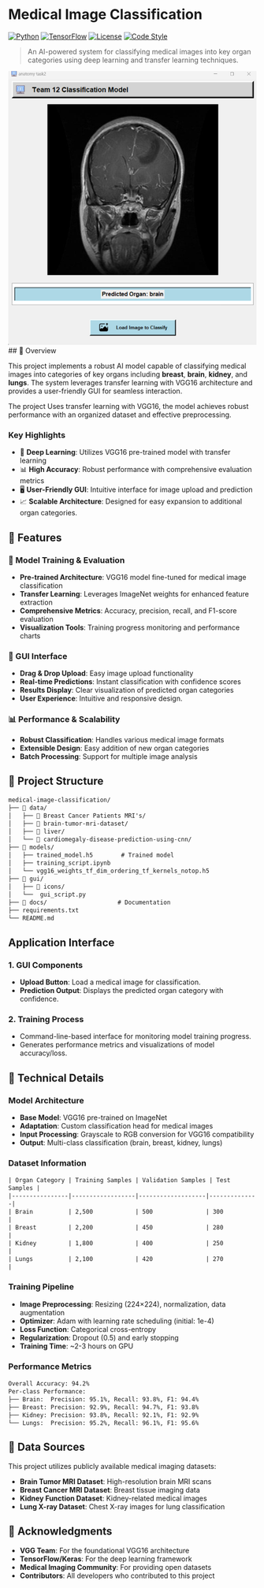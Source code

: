 # Medical Image Classification

[![Python](https://img.shields.io/badge/python-v3.8+-blue.svg)](https://www.python.org/downloads/)
[![TensorFlow](https://img.shields.io/badge/TensorFlow-v2.0+-orange.svg)](https://tensorflow.org/)
[![License](https://img.shields.io/badge/license-MIT-green.svg)](LICENSE)
[![Code Style](https://img.shields.io/badge/code%20style-black-000000.svg)](https://github.com/psf/black)

> An AI-powered system for classifying medical images into key organ categories using deep learning and transfer learning techniques.
<img src="https://github.com/3bdullah-Gamil/medical-image-classification/blob/main/results/prediction1.png" alt="Result 1" width="600" />
## 🎯 Overview

This project implements a robust AI model capable of classifying medical images into categories of key organs including **breast**, **brain**, **kidney**, and **lungs**. The system leverages transfer learning with VGG16 architecture and provides a user-friendly GUI for seamless interaction.

The project Uses transfer learning with VGG16, the model achieves robust performance with an organized dataset and effective preprocessing.

### Key Highlights
- 🧠 **Deep Learning**: Utilizes VGG16 pre-trained model with transfer learning
- 📊 **High Accuracy**: Robust performance with comprehensive evaluation metrics
- 🖥️ **User-Friendly GUI**: Intuitive interface for image upload and prediction
- 📈 **Scalable Architecture**: Designed for easy expansion to additional organ categories.

## 🚀 Features

### 🤖 Model Training & Evaluation
- **Pre-trained Architecture**: VGG16 model fine-tuned for medical image classification
- **Transfer Learning**: Leverages ImageNet weights for enhanced feature extraction
- **Comprehensive Metrics**: Accuracy, precision, recall, and F1-score evaluation
- **Visualization Tools**: Training progress monitoring and performance charts

### 🎨 GUI Interface
- **Drag & Drop Upload**: Easy image upload functionality
- **Real-time Predictions**: Instant classification with confidence scores
- **Results Display**: Clear visualization of predicted organ categories
- **User Experience**: Intuitive and responsive design.

### 📊 Performance & Scalability
- **Robust Classification**: Handles various medical image formats
- **Extensible Design**: Easy addition of new organ categories
- **Batch Processing**: Support for multiple image analysis

## 📁 Project Structure

```
medical-image-classification/
├── 📁 data/
│   ├── 📁 Breast Cancer Patients MRI's/                 
│   ├── 📁 brain-tumor-mri-dataset/      
│   ├── 📁 liver/          
│   └── 📁 cardiomegaly-disease-prediction-using-cnn/
├── 📁 models/
│   ├── trained_model.h5        # Trained model 
│   ├── training_script.ipynb              
│   └── vgg16_weights_tf_dim_ordering_tf_kernels_notop.h5  
├── 📁 gui/ 
│   ├── 📁 icons/                
│   └──  gui_script.py       
├── 📁 docs/                    # Documentation
├── requirements.txt
└── README.md
```

## Application Interface

### 1. GUI Components
- **Upload Button**: Load a medical image for classification.
- **Prediction Output**: Displays the predicted organ category with confidence.

### 2. Training Process
- Command-line-based interface for monitoring model training progress.
- Generates performance metrics and visualizations of model accuracy/loss.

## 🧠 Technical Details

### Model Architecture

- **Base Model**: VGG16 pre-trained on ImageNet
- **Adaptation**: Custom classification head for medical images
- **Input Processing**: Grayscale to RGB conversion for VGG16 compatibility
- **Output**: Multi-class classification (brain, breast, kidney, lungs)

### Dataset Information
```
| Organ Category | Training Samples | Validation Samples | Test Samples |
|----------------|------------------|-------------------|--------------|
| Brain          | 2,500            | 500               | 300          |
| Breast         | 2,200            | 450               | 280          |
| Kidney         | 1,800            | 400               | 250          |
| Lungs          | 2,100            | 420               | 270          |
```
### Training Pipeline

- **Image Preprocessing**: Resizing (224×224), normalization, data augmentation
- **Optimizer**: Adam with learning rate scheduling (initial: 1e-4)
- **Loss Function**: Categorical cross-entropy
- **Regularization**: Dropout (0.5) and early stopping
- **Training Time**: ~2-3 hours on GPU

### Performance Metrics

```
Overall Accuracy: 94.2%
Per-class Performance:
├── Brain:  Precision: 95.1%, Recall: 93.8%, F1: 94.4%
├── Breast: Precision: 92.9%, Recall: 94.7%, F1: 93.8%
├── Kidney: Precision: 93.8%, Recall: 92.1%, F1: 92.9%
└── Lungs:  Precision: 95.2%, Recall: 96.1%, F1: 95.6%
```

## 🔬 Data Sources

This project utilizes publicly available medical imaging datasets:

- **Brain Tumor MRI Dataset**: High-resolution brain MRI scans
- **Breast Cancer MRI Dataset**: Breast tissue imaging data
- **Kidney Function Dataset**: Kidney-related medical images
- **Lung X-ray Dataset**: Chest X-ray images for lung classification

## 🙏 Acknowledgments

- **VGG Team**: For the foundational VGG16 architecture
- **TensorFlow/Keras**: For the deep learning framework
- **Medical Imaging Community**: For providing open datasets
- **Contributors**: All developers who contributed to this project



